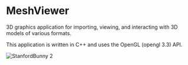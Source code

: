 # MeshViewer
3D graphics application for importing, viewing, and interacting with 3D models of various formats.

 This application is written in C++ and uses the OpenGL (opengl 3.3) API.  
 

![StanfordBunny 2](https://user-images.githubusercontent.com/100335668/182112038-b5b8b4bc-14e0-41f9-9cc3-fbba97fb12f2.jpg)
